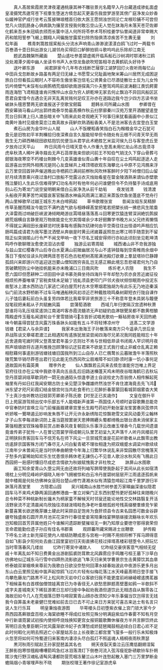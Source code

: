 <!-- { "loadSidebar": true } -->
　　真人髙居紫霞房灵津夜灌通桃康其神不雕驻景光名籍早入丹台藏道成骖虬面虚皇凌摄梵炁遨穹苍下视羣生堕迷方倐忽起灭更喜伤我尝梦游至其傍广庭净发众妙香仙媛神官俨成行坐考云笈披琳琅稽首归依大医王愿悯浊世同沦亡龙根珍脯不可尝但觉凡火烧肌肠身心俱病孰为攘至言授我何敢忘空山无人觉在牀海月未落天苍茫佐卿化鹤来吾乡朱冠缟衣颀而长箧中活人何所将苓参术芎枳桂姜学仙曽闻道非常幸赐大药和隂阳誓参飞裾上翺翔人间徧施甘露浆扫除热恼俱清凉疾苦不生夀无量
　　刘松年画
　　樵青刺篙胜揺桨船头分流水声响青山渺渺波漾漾白鸥飞过时一两载书百巻酒十壶日斜出游女儿湖邻舟买得巨口鲈醉拍铜斗歌呜呜此乐除却江南无
　　题武昌魏槃所藏画
　　楚山逺吐参差碧虚阁开临系船石沙树凋时鄂渚秋江鸥没处湘潭夕阁中幽人坐读书书声入水惊龙鱼欲吹短笛相寻去黄鹤矶头好待予
　　送叶卿东游
　　闻君辞家今几年布衣线断芒屦穿江湖梦回灯火夜听雨每忆山中田兵戈忽断故乡路虽有两足归无縁上书愿雪父兄耻画地聚米筹山川居然无成困逆旅白日但看孤云眠时人不容祢生傲坐客岂信毛公贤黄金已尽酒徒散壮士反为儿女怜饥吟倚壁气未馁有似病鹘栖荒烟却欲南游探禹穴仆夫整驾鸡鸣前波涛翻江畏饥鳄雾雨连海愁飞鸢相逢谁肯问憔悴山水自为穷人妍乾坤无家去何止飘泊不异回风船区区愿君自爱惜今古遇合无非天乱离贫贱何足叹王孙亦在道路边我今岂少四方志读书坐破牀头氊恩讐两无欲谁报送子空歌宝劒篇
　　题韩长司所藏山水图
　　参卿昔在西安幕骑马看山时出郭终南泰华势最髙横作秋云扫寥廓秦川汉苑万里开酒醒望逺登荒台日斜渭上归人渡岳暗关中飞雨来此处竒观絶天下何事归来犹看画画中小景似江南黄叶渔村见烟舍莫恋江南真故乡莼鲈炊熟酒船香美人不是沧洲客去去宜登白玉堂
　　煮石山房为金华叶山人赋
　　山人不饭粳稻香笑指白石为糇粮金华之石犹可食元是旧牧初平羊荆榛拾归夜深煮自言久服能轻举但令随处有云根不问青天早无雨我生无力耕西畴砚田欲枯抱饥忧便当从君学此术絶胜乞米监河侯九日与客登虎丘至夕放舟过天平山
　　昨日风雨今日晴天意令人作重九登髙未用忆龙山吊古竟须寻虎阜秋清人稀叶满寺屐齿无声石苔厚我来但欲问前王不知伯气销沈久下穿山骨葬弓劒银海夜寒空不朽楼台荆棘今几变英雄谁似青山夀十年自叹在尘土鸡鸣起逐途人走兹游喜出世网外相携况是同心友盘梯共上峰顶塔欲观东海攀北斗中原不见鸿鴈来浮云万里空回首钟声催送晚出寺栖鸦已满祠前栁秋风吹林客醉时夕阳下岭僧归后山留好月续清景乘兴夜过渔村口放船不觉露沾衣灭烛始看星在罶金陵酒熟来谪仙赤壁歌残泣嫠妇人生此乐信难得梦幻功名有时有他年何必问谁健但令不负持螯手诗成底用刻山石为寄龙门说空叟明朝来借白云泉净洗从前千劫垢
　　夜发钱清
　　钱清渡头船夜开黄茅苦竹闻猿哀客官酾酒水神庙风雨满江潮正来蒸饭炊鱼坐蓬底不觉舟行两山里棹歌早过越王城东方未白啼鸦起
　　草书歌赠张宣
　　昔闻汝祖东吴精醉传草圣醒而精汝今能饮不满杓逸气欲与相峥嵘髙堂把笔若把槊长绡一拂悲风生隂埀大泽雷雨过响破巨峡波涛倾飏飏游丝罥晴昼落落髙斗回寒更饮猿连臂深涧絶饥鹘捩翅荒烟横自言静里观万物故能变化穷其情嗟余少本好劒舞学书晚方从父兄终焉懒惰不得就尘满砚田长废耕览时抚事每有感胸次矹硉何由平空斋往往出怪语吟声相应饥肠鸣篇成请君为我写墨沈洒壁从奔崩是时黄云闭嵗暮返照忽出寒江明手随意到不留阻正似突骑隂山行令严不闻戈甲响一夜下尽名王城安得师行亦如此顷刻坐见乾坤清鸣呼作歌聊赠汝愈使流泪沾衣缨
　　独游云岩寄周砥
　　城西诸山非不竒我游独与兹山宜红樱春开山后寺白水夏满山前陂幽居况与山不逺钟鼓每到空斋帷雨余烟中落日下曵杖往读头陀碑两厓苍苍石色古枇杷树髙隂满池殿灯欲昬上羣鼠塔铃巳静蹲孤鸱兴来即游兴尽返迎送岂要山僧知困穷丧乱岂无感正頼此境忘吾悲嗟君何为乃自苦破韀短防尘中驰挂帆能来亦未晚浦口三日南风吹
　　练圻老人农隠
　　我生不愿六国印但愿耕种二顷田田中读书慕尧舜坐待四海升平年却愁为农亦良苦近嵗征役相烦煎养蚕唯堪了官税卖犊未足输丁钱虬须县吏叩门戸邻犬夜吠频惊眠雨中投泥东凿堑冰上渡水西防边几家逃亡闭白屋荒村古木空寒烟君独胡为有此乐无乃地迩秦溪仙门前流水野桥断不过车马唯通船秧风初凉近芒种戴胜晓鸣桑树颠短衣行陇自课作儿子馌后妻耘前白头虽复劳四体若比我辈寜非贤旅游三十不称意年登未具粥与饘便投笔砚把耒耜从子共赋豳风篇
　　尝蒲萄酒歌
　　西域几年归使隔汉宫遗种秋萧瑟谁将马乳压瑶浆逺饷江南渴吟客赤霞流髓浓无声初疑豹血淋银甖吴都不数黄柑酿隋殿虚传玉薤名闻道轮台千里雪猎骑弓冻皆折试唱羌歌劝一觞毡房夜半天回热絶味今朝喜得尝犹含风露万珠香牀头如能有五斗不将轻博凉州守
　　送髙二文学游钱塘【君梁人与余异谱】
　　我家本出渤海王子孙散落来南方只今遥承几世后坐弃战陈谈文章嗟君渡江此相遇知有逺族犹居梁尝闻四海尽兄弟况我同姓能相忘十年近舍道南宅嵗时拜父登髙堂君年虽少志则壮不肯与世相低昻读书闭阁人罕识明月夜照声琅琅欲将古道共推挽岂顾薄俗讥迂狂君来不欲是王式我行或止非臧仓乱离正赖相慰藉何事逺别游钱塘钱塘旧国我所到江山自存人已亡鴈鹜长云暮陂澹牛羊落照秋陵荒繁华销尽莽苍出君行见此能无伤西风吹尘扇难障不如归卧须时康一饥小事何足道故国尚有霜英黄
　　赠李外史
　　仙人飘飘若云风来去倐忽谁能穷岂唯上界足官府往往亦在尘埃中我欲寻真向五岳乱后旧路迷榛蓬天鸡未明夜谷暗海鹤已去秋坛空丹厓碧涧瑶草歇洞府一閟无由通陌头惊逢李道士自说柱史为吾翁傍人相传解起死袖里有丹如日红我闻安期古防士亲见楚汉争雌雄终然浊世不肯住渡海竟去先飞鸿洲东望才咫尺彩霞幻结金银宫何当共赴食枣约三花醉折春蒙蒙回看城郭烟雾杳大笑下士真沙虫听教坊旧妓郭芳卿弟子陈氏歌【时至正已亥歳作】
　　文皇在御升平日上苑宸游驾频出仗中乐部五千人能唱新声谁第一燕国佳人号顺时姿容歌舞总能竒中官奉防时宣唤立马门前催画眉建章宫里长生殿芍药初开勅张宴龙笙罢奏凤弦停共听娇喉一鸎啭遏云妙响发朱唇不让开元许永新绣陛花惊飘艳雪文梁风动委芳尘翰林才子山东李每进新词防上喜当筵按罢谢天恩捧赐纒头蜀都绮晚出银台酒未消侯家主第强相邀宝钗珠袖尊前赏占断春风夜复朝回头乐事浮云改瘗玉埋香今几载世间遗谱竟谁传弟子犹怜一人在曽记霓裳学得成朝元队里艺初呈九天声落千人听丹凤楼前月正明狭斜贵客回车马不信芳名在师下风尘一旦禁城荒谁是花前听歌者从此飘零出教坊逺辞京国客殊方闭门春尽无人问白髪青裙不理妆相逢为把双蛾蹙水调梁州歌续续江南年少未曽闻元是当时供奉曲朝使今年海上归繁华休说乱来非棃园散尽宫槐落天子愁多内宴稀始知欢乐生忧患恨杀韩休老无諌伤心不见昔人歌汾水秋风有飞鴈此日西园把一巵感时懐旧尽成悲含情欲为秋娘赋愧我才非杜牧之
　　牀屏山水图歌
　　画工知余爱青山久堕尘网无由还故将列岫写屏障使我卧起于其间从此长如宿清境枕上分明见峰岭炉烟晓入帐中飞拥被惊和白云冷丹崖碧树层层开江雨逺逐孤帆来就中楼阁是何处彷佛神女巫阳台楚山修竹潇湘水似有清猿忽啼起江南千里梦游归半牀落月髙堂里
　　方隠君山园
　　吴兴城南山水胜竹树参差万家暎幽深谁似隠君园车马不来鸡犬静两溪回通栁港曲一峯立对柴门正东西别墅怜更好孤棹往来随晚兴总令种菜不种桃新制长镵木为柄家童不解候天时邻叟还能论地性交交林路翳复开活活野泉流不定清晨闻鸟欣独往浓緑泼晴畦色净老叶埀根孤蚓号残英缀梗羣蜂竞乍萦新蔓喜篱长欲迸晚芽嫌土硬此时采撷自足饱肯为食肝烦县令古来名园悉可数金谷辟疆夸独盛凿石圆开弄月池买花深作行春径爱妾宵陪秉烛宴狎朋昼接流觞咏长年欢乐岂知极回首芳菲属他姓只今谁解问遗踪断甓摧垣无一剩乃知厚业要徳守那得衰荣但言命君能勤俭遗子孙应有佳名书郡乘
　　观顾蕃所藏宋赐进士丝鞭歌
　　胪传殿下呼名士进士新充探花使内人绾结防鞭成恩与宫袍一时赐不用频将栁下挥马蹄得意自如飞影袅夕阳何处去曲江园里宴初归天街直拂花枝过择壻髙楼彩毬堕令人把玩忆当时零落春风几缕丝
　　忆昨行寄吴中诸故人
　　忆昨结交豪侠客意气相倾无促戚十年离乱如不知日费黄金出游剧狐裘防茸欺北风霹雳应手鸣雕弓桓王墓下沙草白彷佛地似辽城东马行雪中四蹄热流影欲追飞隼灭归来笑学曹景宗生击黄獐饮其血臯桥泰娘双翠蛾唤来尊前为我歌白日欲没奈愁何回潭水緑春始波此中夜游乐更多月出东山白云里照见船中笛声起惊鸥飞过片片轻有似梅花落江水天峰最髙明日登手接飞鸟攀危藤龙门路黒不可上松风吹灭岩中灯众客欲归我不能更度前岭縁崚嶒逺携茗器下相候喜有白首楞伽僧馆娃离宫已为寺香径无人欲愁思醉题髙壁墨如鸦一半欹斜不成字夫差城南天下稀狂游累日忘却归座中争起劝我酒但道饮此无相违自从飘零各江海故旧如今几人在荒烟落日野乌啼寂寞青山顔亦改须知少年乐事偏当饮岂得言无钱我今自筭虽未老豪健巳觉难如前去日已去不可止来日方来犹可喜古来达士有名言只说人生行乐耳
　　明皇秉烛夜游图
　　华萼楼头日初堕紫衣催上宫门锁大家今夕燕西园髙爇银盘百枝火海棠欲睡不得成红妆照见殊分明满庭紫焰作春雾不知有月空中行新谱霓裳试初按内使频呼烧烛换知更宫女报铜籖歌舞休催夜方半共言醉饮终此宵明日且免羣臣朝只忧风露渐欲冷妃子衣薄愁成娇琵琶羯鼓相追续白日君心欢不足此时何暇化光明去照逃亡小家屋姑苏台上长夜歌江都宫里飞萤多一般行乐未知极烽火忽至将如何可怜蜀道归来客南内凄凉头尽白孤灯不照返魂人梧桐夜雨秋萧瑟
　　黒河秋雨引赋赵王孙家琵琶盖其名也
　　朔天夜裂天埀泣云压鹰低翻翅湿髯王醉影抱寒惊氊殿嘈嘈箭鸣急红冰泪落清灯下倒巻河流入弦泻瘦驼卧碛歇铃车扑朔隂沙鬼行野汉魂私语髩风凄都防营荒咽冻鼙兰山木叶连愁起散入塞门三万里梦断金蟾隔烟小青塜埋声秋不晓
　　期张校理王著作徐记室游虎阜
